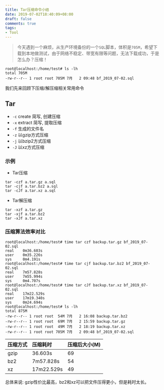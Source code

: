```yaml
---
title: Tar压缩命令小结
date: 2019-07-02T18:40:09+08:00
draft: false
comments: true
tags: 
- Tool
---
```


> 今天遇到一个麻烦，从生产环境备份的一个`SQL`脚本，体积是`705M`，希望下载到本地做测试，由于网络不稳定、带宽有限等问题，无法下载成功，于是怎么办？压缩！

```
root@localhost:/home/test# ls -lh
total 705M
-rw-r--r-- 1 root root 705M 7月   2 09:48 bf_2019_07-02.sql
```

我们先来回顾下压缩/解压缩相关常用命令

## Tar
- `-c` create 简写, 创建压缩
- `-x` extract 简写, 提取压缩
- `-f` 生成的文件名
- `-z` 以gzip方式压缩
- `-j` 以bzip2方式压缩
- `-J` 以xz方式压缩

### 示例

- Tar压缩
```
tar -czf a.tar.gz a.sql
tar -cjf a.tar.bz2 a.sql
tar -cJf a.tar.xz a.sql
```

- Tar解压缩
```
tar -xzf a.tar.gz
tar -xjf a.tar.bz2
tar -xJf a.tar.xz
```

### 压缩算法效率对比
```
root@localhost:/home/test# time tar czf backup.tar.gz bf_2019_07-02.sql
real    0m36.603s
user    0m35.226s
sys     0m4.191s
root@localhost:/home/test# time tar cjf backup.tar.bz2 bf_2019_07-02.sql
real    7m57.828s
user    7m55.994s
sys     0m4.707s
root@localhost:/home/test# time tar cJf backup.tar.xz bf_2019_07-02.sql
real    17m22.529s
user    17m19.340s
sys     0m24.694s
root@localhost:/home/test# ls -lh
total 875M
-rw-r--r-- 1 root root  54M 7月   2 16:08 backup.tar.bz2
-rw-r--r-- 1 root root  69M 7月   2 15:59 backup.tar.gz
-rw-r--r-- 1 root root  49M 7月   2 18:19 backup.tar.xz
-rw-r--r-- 1 root root 705M 7月   2 09:48 bf_2019_07-02.sql
```

|压缩方式|压缩耗时|压缩后大小(M)|
|:--|:--|:--|
|gzip|36.603s|69|
|bz2|7m57.828s|54|
|xz|17m22.529s|49|

总体来说: gzip性价比最高，bz2和xz可以把文件压得更小，但是耗时太长。